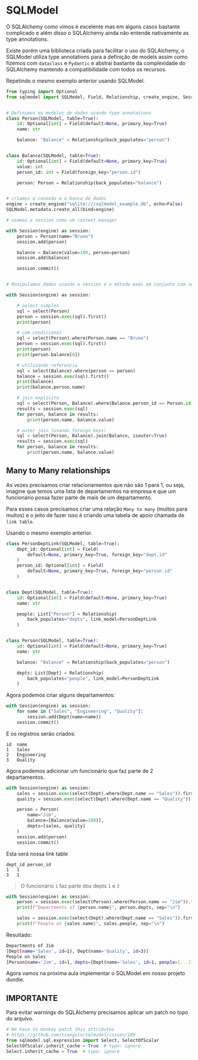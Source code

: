 # SQLModel

O SQLAlchemy como vimos é excelente mas em alguns casos bastante complicado
e além disso o SQLAlchemy ainda não entende nativamente as type annotations.

Existe porém uma biblioteca criada para facilitar o uso do SQLAlchemy,
o SQLModel utiliza type annotations para a definição de models assim como
fizemos com `dataclass` e `Pydantic` e abstrai bastante da complexidade do
SQLAlchemy mantendo a compatibilidade com todos os recursos.


Repetindo o mesmo exemplo anterior usando SQLModel.


```py
from typing import Optional
from sqlmodel import SQLModel, Field, Relationship, create_engine, Session, select


# Definimos os modelos de dados usando type annotations
class Person(SQLModel, table=True):
    id: Optional[int] = Field(default=None, primary_key=True)
    name: str

    balance: "Balance" = Relationship(back_populates="person")


class Balance(SQLModel, table=True):
    id: Optional[int] = Field(default=None, primary_key=True)
    value: int
    person_id: int = Field(foreign_key="person.id")

    person: Person = Relationship(back_populates="balance")


# criamos a conexão e o banco de dados
engine = create_engine("sqlite:///sqlmodel_example.db", echo=False)
SQLModel.metadata.create_all(bind=engine)

# usamos a session como um context manager

with Session(engine) as session:
    person = Person(name="Bruno")
    session.add(person)

    balance = Balance(value=100, person=person)
    session.add(balance)

    session.commit()


# Manipulamos dados usando a session e o método exec em conjunto com select

with Session(engine) as session:

    # select simples
    sql = select(Person)
    person = session.exec(sql).first()
    print(person)

    # com condicional
    sql = select(Person).where(Person.name == "Bruno")
    person = session.exec(sql).first()
    print(person)
    print(person.balance[0])

    # utilizando referencia
    sql = select(Balance).where(person == person)
    balance = session.exec(sql).first()
    print(balance)
    print(balance.person.name)

    # join explicito
    sql = select(Person, Balance).where(Balance.person_id == Person.id)
    results = session.exec(sql)
    for person, balance in results:
        print(person.name, balance.value)

    # outer join (usando foreign keys)
    sql = select(Person, Balance).join(Balance, isouter=True)
    results = session.exec(sql)
    for person, balance in results:
        print(person.name, balance.value)
```

## Many to Many relationships

As vezes precisamos criar relacionamentos que não são 1 para 1, ou seja,
imagine que temos uma lista de departamentos na empresa e que um funcionário
possa fazer parte de mais de um departamento.

Para esses casos precisamos criar uma relação `Many to many` (muitos para muitos)
e o jeito de fazer isso é criando uma tabela de apoio chamada de `link table`.


Usando o mesmo exemplo anterior.

```py
class PersonDeptLink(SQLModel, table=True):
    dept_id: Optional[int] = Field(
        default=None, primary_key=True, foreign_key="dept.id"
    )
    person_id: Optional[int] = Field(
        default=None, primary_key=True, foreign_key="person.id"
    )


class Dept(SQLModel, table=True):
    id: Optional[int] = Field(default=None, primary_key=True)
    name: str

    people: List["Person"] = Relationship(
        back_populates="depts", link_model=PersonDeptLink
    )


class Person(SQLModel, table=True):
    id: Optional[int] = Field(default=None, primary_key=True)
    name: str

    balance: "Balance" = Relationship(back_populates="person")

    depts: List[Dept] = Relationship(
        back_populates="people", link_model=PersonDeptLink
    )
```

Agora podemos criar alguns departamentos:

```py
with Session(engine) as session:
    for name in ["Sales", "Engineering", "Quality"]:
        session.add(Dept(name=name))
    session.commit()
```

E os registros serão criados:
```text
id	name
1	Sales
2	Engineering
3	Quality
```

Agora podemos adicionar um funcionário que faz parte de 2 departamentos.

```py
with Session(engine) as session:
    sales = session.exec(select(Dept).where(Dept.name == "Sales")).first()
    quality = session.exec(select(Dept).where(Dept.name == "Quality")).first()

    person = Person(
        name="Jim",
        balance=[Balance(value=100)],
        depts=[sales, quality]
    )
    session.add(person)
    session.commit()
```

Esta será nossa link table

```
dept_id	person_id
1	1
3	1
```

> O funcionário `1` faz parte dos depts `1` e `3`

```py
with Session(engine) as session:
    person = session.exec(select(Person).where(Person.name == "Jim")).first()
    print(f"Departments of {person.name}", person.depts, sep="\n")

    sales = session.exec(select(Dept).where(Dept.name == "Sales")).first()
    print(f"People on {sales.name}", sales.people, sep="\n")
```

Resultado:

```bash
Departments of Jim
[Dept(name='Sales', id=1), Dept(name='Quality', id=3)]
People on Sales
[Person(name='Jim', id=1, depts=[Dept(name='Sales', id=1, people=[...]), Dept(name='Quality', id=3)])]
```


Agora vamos na próxima aula implementar o SQLModel em nosso projeto dundie.


## IMPORTANTE

Para evitar warnings do SQLAlchemy precisamos aplicar um patch no topo do
arquivo.

```py
# We have to monkey patch this attributes
# https://github.com/tiangolo/sqlmodel/issues/189
from sqlmodel.sql.expression import Select, SelectOfScalar
SelectOfScalar.inherit_cache = True  # type: ignore
Select.inherit_cache = True  # type: ignore
```
